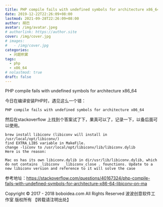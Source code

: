 ```yaml
---
title: PHP compile fails with undefined symbols for architecture x86_64
date: 2019-12-22T22:26:09+08:00
lastmod: 2021-09-28T22:26:09+08:00
author: 胡巴
avatar: /img/avatar.jpeg
# authorlink: https://author.site
cover: /img/cover.jpg
# images:
#   - /img/cover.jpg
categories:
  - 问题积累
tags:
  - php
  - x86_64
# nolastmod: true
draft: false
---
```


PHP compile fails with undefined symbols for architecture x86_64

<!--more-->

今日在编译安装PHP时，遇见这么一个错：

```
PHP compile fails with undefined symbols for architecture x86_64
```

然后在stackoverflow 上找到个答案试了下，果真可以了，记录一下，以备后面可以使用。

```
brew install libiconv (libiconv will install in /usr/local/opt/libiconv/)
find EXTRA_LIBS variable in MakeFile.
change -liconv to /usr/local/opt/libiconv/lib/libiconv.dylib
Here is the reason:

Mac os has its own libiconv.dylib in dir/usr/lib/libiconv.dylib, which do not contains _libiconv  _libiconv_close . founctions. Update to a new libiconv version and reference to it will solve the case
```

参考地址：https://stackoverflow.com/questions/40167324/php-compile-fails-with-undefined-symbols-for-architecture-x86-64-libiconv-on-ma

<!--declare-declare-->

Copyright &copy; 2017 - 2018 boboidea.com All Rights Reserved 波波创意软件工作室 版权所有 【转载请注明出处】
